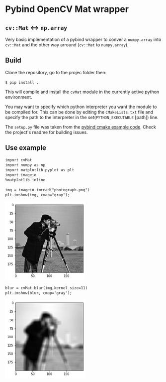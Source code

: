 # Pybind OpenCV Mat wrapper
## `cv::Mat` <-> `np.array`

Very basic implementation of a pybind wrapper to conver a `numpy.array` into `cv::Mat` and the other way arround (`cv::Mat` to `numpy.array`).

## Build
Clone the repository, go to the projec folder then:

```$ pip install .```

This will compile and install the `cvMat` module in the currently active python environment.

You may want to specify which python interpreter you want the module to be compiled for. This can be done by editing the `CMakeLists.txt` file and specify the path to the interpreter in the set(`PYTHON_EXECUTABLE` [path]) line.

The `setup.py` file was taken from the [pybind cmake example code](https://github.com/pybind/cmake_example). Check the project's readme for building issues.

## Use example

```{python}
import cvMat
import numpy as np
import matplotlib.pyplot as plt
import imageio
%matplotlib inline

img = imageio.imread("photograph.png")
plt.imshow(img, cmap="gray");
```

![png](images/output_0_0.png)

```{python}
blur = cvMat.blur(img,kernel_size=11)
plt.imshow(blur, cmap='gray');
```

![png](images/output_1_0.png)

